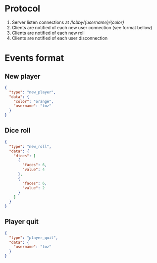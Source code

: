 # Protocol

1. Server listen connections at */lobby/{username}/{color}* 
2. Clients are notified of each new user connection (see format bellow)
3. Clients are notified of each new roll 
4. Clients are notified of each user disconnection

# Events format

## New player

```json
{
  "type": "new_player",
  "data": {
    "color": "orange",
    "username": "toz"
  }
}
```

## Dice roll

```json
{
  "type": "new_roll",
  "data": {
    "dices": [
      {
        "faces": 6,
        "value": 4
      },
      {
        "faces": 6,
        "value": 2 
      }
    ]
  }
}
```

## Player quit

```json
{
  "type": "player_quit",
  "data": {
    "username": "toz"
  }
}
```

